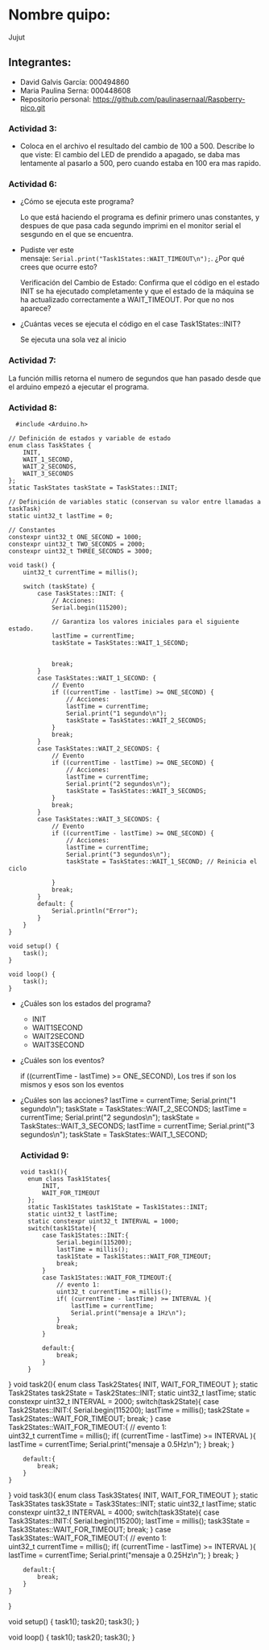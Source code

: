 # Nombre quipo:
Jujut
## Integrantes:
- David Galvis García: 000494860
- Maria Paulina Serna: 000448608
- Repositorio personal: https://github.com/paulinasernaal/Raspberry-pico.git
### Actividad 3:
- Coloca en el archivo el resultado del cambio de 100 a 500. Describe lo que viste:
  El cambio del LED de prendido a apagado, se daba mas lentamente al pasarlo a 500, pero cuando estaba en 100 era mas rapido.
### Actividad 6:
- ¿Cómo se ejecuta este programa?
  
  Lo que está haciendo el programa es definir primero unas constantes, y despues de que pasa cada segundo imprimi en el monitor serial el sesgundo en el que se encuentra.
- Pudiste ver este mensaje: `Serial.print("Task1States::WAIT_TIMEOUT\n");`. ¿Por qué crees que ocurre esto?

  Verificación del Cambio de Estado: Confirma que el código en el estado INIT se ha ejecutado completamente y que el estado de la máquina se ha actualizado correctamente a WAIT_TIMEOUT. Por que no nos aparece? 
- ¿Cuántas veces se ejecuta el código en el case Task1States::INIT?

  Se ejecuta una sola vez al inicio
### Actividad 7: 
  La función millis retorna el numero de segundos que han pasado desde que el arduino empezó a ejecutar el programa.
### Actividad 8:
```
  #include <Arduino.h>

// Definición de estados y variable de estado
enum class TaskStates {
    INIT,
    WAIT_1_SECOND,
    WAIT_2_SECONDS,
    WAIT_3_SECONDS
};
static TaskStates taskState = TaskStates::INIT;

// Definición de variables static (conservan su valor entre llamadas a taskTask)
static uint32_t lastTime = 0;

// Constantes
constexpr uint32_t ONE_SECOND = 1000;
constexpr uint32_t TWO_SECONDS = 2000;
constexpr uint32_t THREE_SECONDS = 3000;

void task() {
    uint32_t currentTime = millis();
    
    switch (taskState) {
        case TaskStates::INIT: {
            // Acciones:
            Serial.begin(115200);

            // Garantiza los valores iniciales para el siguiente estado.
            lastTime = currentTime;
            taskState = TaskStates::WAIT_1_SECOND;


            break;
        }
        case TaskStates::WAIT_1_SECOND: {
            // Evento
            if ((currentTime - lastTime) >= ONE_SECOND) {
                // Acciones:
                lastTime = currentTime;
                Serial.print("1 segundo\n");
                taskState = TaskStates::WAIT_2_SECONDS;
            }
            break;
        }
        case TaskStates::WAIT_2_SECONDS: {
            // Evento
            if ((currentTime - lastTime) >= ONE_SECOND) {
                // Acciones:
                lastTime = currentTime;
                Serial.print("2 segundos\n");
                taskState = TaskStates::WAIT_3_SECONDS;
            }
            break;
        }
        case TaskStates::WAIT_3_SECONDS: {
            // Evento
            if ((currentTime - lastTime) >= ONE_SECOND) {
                // Acciones:
                lastTime = currentTime;
                Serial.print("3 segundos\n");
                taskState = TaskStates::WAIT_1_SECOND; // Reinicia el ciclo
                
            }
            break;
        }
        default: {
            Serial.println("Error");
        }
    }
}

void setup() {
    task();
}

void loop() {
    task();
}
```
- ¿Cuáles son los estados del programa?

  - INIT
  - WAIT1SECOND
  - WAIT2SECOND
  - WAIT3SECOND
- ¿Cuáles son los eventos?
  
   if ((currentTime - lastTime) >= ONE_SECOND), Los tres if son los mismos y esos son los eventos
- ¿Cuáles son las acciones?
  lastTime = currentTime;
                Serial.print("1 segundo\n");
                taskState = TaskStates::WAIT_2_SECONDS;
  lastTime = currentTime;
                Serial.print("2 segundos\n");
                taskState = TaskStates::WAIT_3_SECONDS;
  lastTime = currentTime;
                Serial.print("3 segundos\n");
                taskState = TaskStates::WAIT_1_SECOND;
  ### Actividad 9:
  ```
  void task1(){
    enum class Task1States{
        INIT,
        WAIT_FOR_TIMEOUT
    };
    static Task1States task1State = Task1States::INIT;
    static uint32_t lastTime;
    static constexpr uint32_t INTERVAL = 1000;
    switch(task1State){
        case Task1States::INIT:{
            Serial.begin(115200);
            lastTime = millis();
            task1State = Task1States::WAIT_FOR_TIMEOUT;
            break;
        }
        case Task1States::WAIT_FOR_TIMEOUT:{
            // evento 1:            
            uint32_t currentTime = millis();
            if( (currentTime - lastTime) >= INTERVAL ){
                lastTime = currentTime;
                Serial.print("mensaje a 1Hz\n");
            }
            break;
        }

        default:{
            break;
        }
    }
}
void task2(){
    enum class Task2States{
        INIT,
        WAIT_FOR_TIMEOUT
    };
    static Task2States task2State = Task2States::INIT;
    static uint32_t lastTime;
    static constexpr uint32_t INTERVAL = 2000;
    switch(task2State){
        case Task2States::INIT:{
            Serial.begin(115200);
            lastTime = millis();
            task2State = Task2States::WAIT_FOR_TIMEOUT;
            break;
        }
        case Task2States::WAIT_FOR_TIMEOUT:{
            // evento 1:            
            uint32_t currentTime = millis();
            if( (currentTime - lastTime) >= INTERVAL ){
                lastTime = currentTime;
                Serial.print("mensaje a 0.5Hz\n");
            }
            break;
        }

        default:{
            break;
        }
    }
}
void task3(){
    enum class Task3States{
        INIT,
        WAIT_FOR_TIMEOUT
    };
    static Task3States task3State = Task3States::INIT;
    static uint32_t lastTime;
    static constexpr uint32_t INTERVAL = 4000;
    switch(task3State){
        case Task3States::INIT:{
            Serial.begin(115200);
            lastTime = millis();
            task3State = Task3States::WAIT_FOR_TIMEOUT;
            break;
        }
        case Task3States::WAIT_FOR_TIMEOUT:{
            // evento 1:            
            uint32_t currentTime = millis();
            if( (currentTime - lastTime) >= INTERVAL ){
                lastTime = currentTime;
                Serial.print("mensaje a 0.25Hz\n");
            }
            break;
        }

        default:{
            break;
        }
    }
}

void setup()
{
    task1();
    task2();
    task3();
}

void loop()
{
    task1();
    task2();
    task3();
}
```
